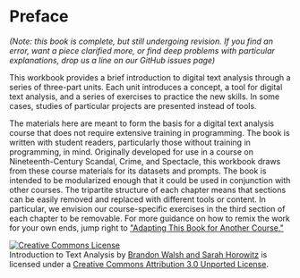 # Preface

*(Note: this book is complete, but still undergoing revision. If you find an error, want a piece clarified more, or find deep problems with particular explanations, drop us a line on our GitHub issues page)*

This workbook provides a brief introduction to digital text analysis through a series of three-part units. Each unit introduces a concept, a tool for digital text analysis, and a series of exercises to practice the new skills. In some cases, studies of particular projects are presented instead of tools. 

The materials here are meant to form the basis for a digital text analysis course that does not require extensive training in programming. The book is written with student readers, particularly those without training in programming, in mind. Originally developed for use in a course on Nineteenth-Century Scandal, Crime, and Spectacle, this workbook draws from these course materials for its datasets and prompts. The book is intended to be modularized enough that it could be used in conjunction with other courses. The tripartite structure of each chapter means that sections can be easily removed and replaced with different tools or content. In particular, we envision our course-specific exercises in the third section of each chapter to be removable. For more guidance on how to remix the work for your own ends, jump right to ["Adapting This Book for Another Course."](/conclusion/adapting.md)

<a rel="license" href="http://creativecommons.org/licenses/by/3.0/"><img alt="Creative Commons License" style="border-width:0" src="https://i.creativecommons.org/l/by/3.0/80x15.png" /></a><br />Introduction to Text Analysis by <a xmlns:cc="http://creativecommons.org/ns#" href="https://bmw9t.gitbooks.io/introduction-to-text-analysis/content/index.html" property="cc:attributionName" rel="cc:attributionURL">Brandon Walsh and Sarah Horowitz</a> is licensed under a <a rel="license" href="http://creativecommons.org/licenses/by/3.0/">Creative Commons Attribution 3.0 Unported License</a>.
